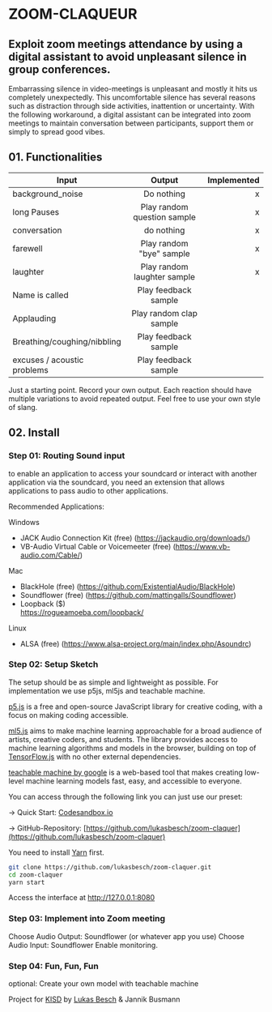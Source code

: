 # ZOOM-CLAQUEUR
## Exploit zoom meetings attendance by using a digital assistant to avoid unpleasant silence in group conferences.
 
Embarrassing silence in video-meetings is unpleasant and mostly it hits us completely unexpectedly. This uncomfortable silence has several reasons such as distraction through side activities, inattention or uncertainty. With the following workaround, a digital assistant can be integrated into zoom meetings to maintain conversation between participants, support them or simply to spread good vibes.
 
 
## 01. Functionalities
 
| Input                        | Output                      | Implemented  |
| ---------------------------- |:---------------------------:|-------------:|
| background_noise             | Do nothing                  |      x       |
| long Pauses                  | Play random question sample |      x       |
| conversation                 | do nothing                  |      x       |
| farewell                     | Play random "bye" sample    |      x       |
| laughter                     | Play random laughter sample |      x       |
| Name is called               | Play feedback sample        |              |
| Applauding                   | Play random clap sample     |              |
| Breathing/coughing/nibbling  | Play feedback sample        |              |
| excuses / acoustic problems  | Play feedback sample        |              |
 
Just a starting point. Record your own output. Each reaction should have multiple variations to avoid repeated output.
Feel free to use your own style of slang.
 
## 02. Install
### Step 01: Routing Sound input
 
to enable an application to access your soundcard or interact with another application via the soundcard, you need an extension that allows applications to pass audio to other applications.
 
Recommended Applications:
 
Windows
- JACK Audio Connection Kit (free)
(https://jackaudio.org/downloads/)
- VB-Audio Virtual Cable or Voicemeeter (free)
(https://www.vb-audio.com/Cable/)
 
Mac
- BlackHole (free)
(https://github.com/ExistentialAudio/BlackHole)
- Soundflower (free)
(https://github.com/mattingalls/Soundflower)
- Loopback ($)  
https://rogueamoeba.com/loopback/
 
Linux
- ALSA (free)
(https://www.alsa-project.org/main/index.php/Asoundrc)
 
### Step 02: Setup Sketch
The setup should be as simple and lightweight as possible. For implementation we use p5js, ml5js and teachable machine.
 
[p5.js](https://p5js.org/) is a free and open-source JavaScript library for creative coding, with a focus on making coding accessible.
 
[ml5.js](https://ml5js.org/) aims to make machine learning approachable for a broad audience of artists, creative coders, and students. The library provides access to machine learning algorithms and models in the browser, building on top of [TensorFlow.js](https://www.tensorflow.org/js) with no other external dependencies.
 
[teachable machine by google](https://teachablemachine.withgoogle.com/) is a web-based tool that makes creating low-level machine learning models fast, easy, and accessible to everyone.
 
You can access through the following link you can just use our preset:
 
→ Quick Start: [Codesandbox.io](http://codesandbox.io)
 
→ GitHub-Repository: [https://github.com/lukasbesch/zoom-claquer](https://github.com/lukasbesch/zoom-claquer)

You need to install [Yarn](https://yarnpkg.com/) first.

```bash
git clone https://github.com/lukasbesch/zoom-claquer.git
cd zoom-claquer
yarn start
```

Access the interface at http://127.0.0.1:8080
 
 
### Step 03: Implement into Zoom meeting
 
Choose Audio Output: Soundflower (or whatever app you use)
Choose Audio Input: Soundflower
Enable monitoring.
 
### Step 04: Fun, Fun, Fun
optional: Create your own model with teachable machine


Project for [KISD](https://kisd.de/) by [Lukas Besch](https://lukasbesch.com) & Jannik Busmann
